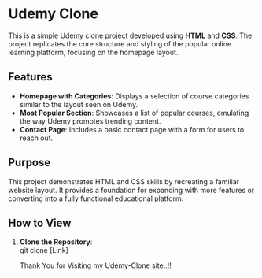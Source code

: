 # Udemy Clone

This is a simple Udemy clone project developed using **HTML** and **CSS**. The project replicates the core structure and styling of the popular online learning platform, focusing on the homepage layout.

## Features

- **Homepage with Categories**: Displays a selection of course categories similar to the layout seen on Udemy.
- **Most Popular Section**: Showcases a list of popular courses, emulating the way Udemy promotes trending content.
- **Contact Page**: Includes a basic contact page with a form for users to reach out.

## Purpose

This project demonstrates HTML and CSS skills by recreating a familiar website layout. It provides a foundation for expanding with more features or converting into a fully functional educational platform.

## How to View

1. **Clone the Repository**:  
    git clone [Link]

   Thank You for Visiting my Udemy-Clone site..!!
